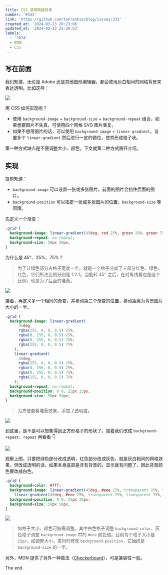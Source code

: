 ```yaml
---
title: CSS 透明网格背景
number: '#333'
link: 'https://github.com/toFrankie/blog/issues/333'
created_at: '2024-03-23 20:23:06'
updated_at: '2024-03-23 22:29:53'
labels:
  - '2024'
  - 前端
  - CSS
---
```

## 写在前面

我们知道，无论是 Adobe 还是其他图形编辑器，都会使用灰白相间的网格背景来表达透明。比如这样：

![](https://cdn.jsdelivr.net/gh/toFrankie/blog@main/images/2024/3/1711197709091.png)

用 CSS 如何实现呢？

- 使用 `background-image` + `background-size` + `background-repeat` 组合，如果想要图片不失真，可使用四个网格 SVG 图片重复。
- 如果不想用图片的话，可以使用 `background-image` + `linear-gradient`，设置多个 `linear-gradient` 然后进行一定的错位，使其形成格子状。

第一种方式缺点是不便调整大小、颜色。下文就第二种方式展开介绍。

## 实现

提前知道：

- `background-image` 可以设置一张或多张图片，前面的图片会挡住后面的图片。
- `background-position` 可以指定一张或多张图片的位置，`background-size` 等同理。

先定义一个渐变：

```css
.grid {
  background-image: linear-gradient(45deg, red 25%, green 25%, green 75%, red 75%);
  background-repeat: no-repeat;
  background-size: 50px 50px;
}
```

为什么是 45°、25%、75%？

> 为了让绿色部分占格子宽度一半。就是一个格子分成了三部分红色、绿色、红色，它们所占比例分别是 1:2:1。当旋转 45° 之后，在对角线看也是这个比例，也是为了后面的堆叠。


![](https://cdn.jsdelivr.net/gh/toFrankie/blog@main/images/2024/3/1711201062546.png)

接着，再定义多一个相同的渐变，并移动第二个渐变的位置，移动距离为背景图片大小的一半。

```css
.grid {
  background-image: linear-gradient(
      45deg,
      rgba(255, 0, 0, 0.5) 25%,
      rgba(0, 255, 0, 0.5) 25%,
      rgba(0, 255, 0, 0.5) 75%,
      rgba(255, 0, 0, 0.5) 75%
    ),
    linear-gradient(
      45deg,
      rgba(255, 0, 0, 0.5) 25%,
      rgba(0, 255, 0, 0.5) 25%,
      rgba(0, 255, 0, 0.5) 75%,
      rgba(255, 0, 0, 0.5) 75%
    );
  background-repeat: no-repeat;
  background-position: 0 0, 25px 25px;
  background-size: 50px 50px;
}
```

> 为方便查看堆叠效果，添加了透明度。

![](https://cdn.jsdelivr.net/gh/toFrankie/blog@main/images/2024/3/1711201488863.png)

到这里，是不是可以想象得到正方形格子的形状了，接着我们改成 `background-repeat: repeat` 再看看 👇

![](https://cdn.jsdelivr.net/gh/toFrankie/blog@main/images/2024/3/1711201624105.png)

观察上图，只要把绿色部分改成透明，红色部分改成灰色，就是灰白相间的网格效果。但改成透明的话，如果本身底部是含有背景的，显示就有问题了，因此背景颜色要改成白色。

```css
.grid {
  background-color: #fff;
  background-image: linear-gradient(45deg, #eee 25%, transparent 25%, transparent 75%, #eee 75%),
    linear-gradient(45deg, #eee 25%, transparent 25%, transparent 75%, #eee 75%);
  background-position: 0 0, 25px 25px;
  background-size: 50px 50px;
}
```

![](https://cdn.jsdelivr.net/gh/toFrankie/blog@main/images/2024/3/1711202175343.png)

> 如格子大小、颜色可按需调整。其中白色格子调整 `background-color`、灰色格子调整 `background-image` 中的 `#eee` 颜色值。目前每个格子大小是 `25px`，如调整大小，需同时修改 `background-position`，它始终是 `background-size` 的一半。

另外，MDN 提供了另外一种做法（[Checkerboard](https://developer.mozilla.org/en-US/docs/Web/CSS/gradient/conic-gradient#checkerboard)），可是兼容性一般。

The end.
